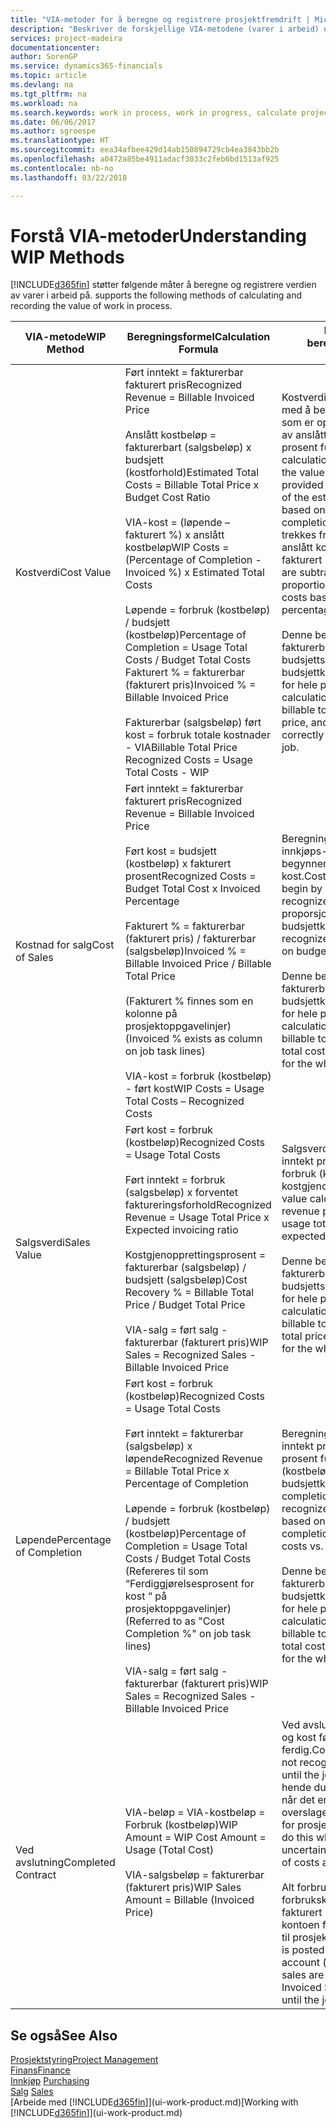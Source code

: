 ```yaml
---
title: "VIA-metoder for å beregne og registrere prosjektfremdrift | Microsoft-dokumentasjon"
description: "Beskriver de forskjellige VIA-metodene (varer i arbeid) du kan bruke til å bokføre, overvåke og beregne økonomiske opplysninger for prosjekter som pågår."
services: project-madeira
documentationcenter: 
author: SorenGP
ms.service: dynamics365-financials
ms.topic: article
ms.devlang: na
ms.tgt_pltfrm: na
ms.workload: na
ms.search.keywords: work in process, work in progress, calculate project WIP
ms.date: 06/06/2017
ms.author: sgroespe
ms.translationtype: HT
ms.sourcegitcommit: eea34afbee429d14ab150894729cb4ea3843bb2b
ms.openlocfilehash: a0472a85be4911adacf3033c2feb6bd1513af925
ms.contentlocale: nb-no
ms.lasthandoff: 03/22/2018

---
```

# <a name="understanding-wip-methods"></a><span data-ttu-id="266bc-103">Forstå VIA-metoder</span><span class="sxs-lookup"><span data-stu-id="266bc-103">Understanding WIP Methods</span></span>
[!INCLUDE[d365fin](includes/d365fin_md.md)]<span data-ttu-id="266bc-104"> støtter følgende måter å beregne og registrere verdien av varer i arbeid på.</span><span class="sxs-lookup"><span data-stu-id="266bc-104"> supports the following methods of calculating and recording the value of work in process.</span></span>

| <span data-ttu-id="266bc-105">VIA-metode</span><span class="sxs-lookup"><span data-stu-id="266bc-105">WIP Method</span></span> | <span data-ttu-id="266bc-106">Beregningsformel</span><span class="sxs-lookup"><span data-stu-id="266bc-106">Calculation Formula</span></span> | <span data-ttu-id="266bc-107">Beskrivelse av beregning</span><span class="sxs-lookup"><span data-stu-id="266bc-107">Calculation Description</span></span> |
| --- | --- | --- |
| <span data-ttu-id="266bc-108">Kostverdi</span><span class="sxs-lookup"><span data-stu-id="266bc-108">Cost Value</span></span> |<span data-ttu-id="266bc-109">Ført inntekt = fakturerbar fakturert pris</span><span class="sxs-lookup"><span data-stu-id="266bc-109">Recognized Revenue = Billable Invoiced Price</span></span><br /><br /> <span data-ttu-id="266bc-110">Anslått kostbeløp = fakturerbart (salgsbeløp) x budsjett (kostforhold)</span><span class="sxs-lookup"><span data-stu-id="266bc-110">Estimated Total Costs = Billable Total Price x Budget Cost Ratio</span></span><br /><br /> <span data-ttu-id="266bc-111">VIA-kost = (løpende – fakturert %) x anslått kostbeløp</span><span class="sxs-lookup"><span data-stu-id="266bc-111">WIP Costs = (Percentage of Completion - Invoiced %) x Estimated Total Costs</span></span><br /><br /> <span data-ttu-id="266bc-112">Løpende = forbruk (kostbeløp) / budsjett (kostbeløp)</span><span class="sxs-lookup"><span data-stu-id="266bc-112">Percentage of Completion = Usage Total Costs / Budget Total Costs</span></span><br /> <span data-ttu-id="266bc-113">Fakturert % = fakturerbar (fakturert pris)</span><span class="sxs-lookup"><span data-stu-id="266bc-113">Invoiced % = Billable Invoiced Price</span></span><br /><br /> <span data-ttu-id="266bc-114">Fakturerbar (salgsbeløp) ført kost = forbruk totale kostnader - VIA</span><span class="sxs-lookup"><span data-stu-id="266bc-114">Billable Total Price Recognized Costs = Usage Total Costs - WIP</span></span> |<span data-ttu-id="266bc-115">Kostverdiberegninger starter med å beregne verdien av det som er oppgitt, ved å ta en andel av anslått kostbeløp basert på prosent fullført.</span><span class="sxs-lookup"><span data-stu-id="266bc-115">Cost value calculations start by calculating the value of what has been provided by taking a proportion of the estimated total costs based on percentage of completion.</span></span> <span data-ttu-id="266bc-116">Fakturert kost trekkes fra ved å ta en andel av anslått kostbeløp basert på fakturert prosent.</span><span class="sxs-lookup"><span data-stu-id="266bc-116">Invoiced costs are subtracted by taking a proportion of the estimated total costs based on the invoiced percentage.</span></span><br /><br /> <span data-ttu-id="266bc-117">Denne beregningen krever at det fakturerbare salgsbeløpet, budsjettsalgsbeløpet og budsjettkostbeløpet angis riktig for hele prosjektet.</span><span class="sxs-lookup"><span data-stu-id="266bc-117">This calculation requires that the billable total price, budget total price, and budget total costs be correctly entered for the whole job.</span></span> |
| <span data-ttu-id="266bc-118">Kostnad for salg</span><span class="sxs-lookup"><span data-stu-id="266bc-118">Cost of Sales</span></span> |<span data-ttu-id="266bc-119">Ført inntekt = fakturerbar fakturert pris</span><span class="sxs-lookup"><span data-stu-id="266bc-119">Recognized Revenue = Billable Invoiced Price</span></span><br /><br /> <span data-ttu-id="266bc-120">Ført kost = budsjett (kostbeløp) x fakturert prosent</span><span class="sxs-lookup"><span data-stu-id="266bc-120">Recognized Costs = Budget Total Cost x Invoiced Percentage</span></span><br /><br /> <span data-ttu-id="266bc-121">Fakturert % = fakturerbar (fakturert pris) / fakturerbar (salgsbeløp)</span><span class="sxs-lookup"><span data-stu-id="266bc-121">Invoiced % = Billable Invoiced Price / Billable Total Price</span></span><br /><br /> <span data-ttu-id="266bc-122">(Fakturert % finnes som en kolonne på prosjektoppgavelinjer)</span><span class="sxs-lookup"><span data-stu-id="266bc-122">(Invoiced % exists as column on job task lines)</span></span><br /><br /> <span data-ttu-id="266bc-123">VIA-kost = forbruk (kostbeløp) - ført kost</span><span class="sxs-lookup"><span data-stu-id="266bc-123">WIP Costs = Usage Total Costs – Recognized Costs</span></span> |<span data-ttu-id="266bc-124">Beregning av solgte varers innkjøps- eller produksjonspris begynner ved å beregne ført kost.</span><span class="sxs-lookup"><span data-stu-id="266bc-124">Cost of sales calculations begin by calculating the recognized costs.</span></span> <span data-ttu-id="266bc-125">Kost føres proporsjonalt basert på budsjettkostbeløp.</span><span class="sxs-lookup"><span data-stu-id="266bc-125">Costs are recognized proportionally based on budget total costs.</span></span><br /><br /> <span data-ttu-id="266bc-126">Denne beregningen krever at det fakturerbare salgsbeløpet og budsjettkostbeløpet angis riktig for hele prosjektet.</span><span class="sxs-lookup"><span data-stu-id="266bc-126">This calculation requires that the billable total price and budget total costs be correctly entered for the whole job.</span></span> |
| <span data-ttu-id="266bc-127">Salgsverdi</span><span class="sxs-lookup"><span data-stu-id="266bc-127">Sales Value</span></span> |<span data-ttu-id="266bc-128">Ført kost = forbruk (kostbeløp)</span><span class="sxs-lookup"><span data-stu-id="266bc-128">Recognized Costs = Usage Total Costs</span></span><br /><br /> <span data-ttu-id="266bc-129">Ført inntekt = forbruk (salgsbeløp) x forventet faktureringsforhold</span><span class="sxs-lookup"><span data-stu-id="266bc-129">Recognized Revenue = Usage Total Price x Expected invoicing ratio</span></span><br /><br /> <span data-ttu-id="266bc-130">Kostgjenopprettingsprosent = fakturerbar (salgsbeløp) / budsjett (salgsbeløp)</span><span class="sxs-lookup"><span data-stu-id="266bc-130">Cost Recovery % = Billable Total Price / Budget Total Price</span></span><br /><br /> <span data-ttu-id="266bc-131">VIA-salg = ført salg - fakturerbar (fakturert pris)</span><span class="sxs-lookup"><span data-stu-id="266bc-131">WIP Sales = Recognized Sales - Billable Invoiced Price</span></span> |<span data-ttu-id="266bc-132">Salgsverdiberegninger fører inntekt proporsjonalt basert på forbruk (kostbeløp) og forventet kostgjenopprettingsforhold.</span><span class="sxs-lookup"><span data-stu-id="266bc-132">Sales value calculations recognize revenue proportionally based on usage total costs and the expected cost recovery ratio.</span></span><br /><br /> <span data-ttu-id="266bc-133">Denne beregningen krever at det fakturerbare salgsbeløpet og budsjettsalgsbeløpet angis riktig for hele prosjektet.</span><span class="sxs-lookup"><span data-stu-id="266bc-133">This calculation requires that the billable total price and budget total price be correctly entered for the whole job.</span></span> |
| <span data-ttu-id="266bc-134">Løpende</span><span class="sxs-lookup"><span data-stu-id="266bc-134">Percentage of Completion</span></span> |<span data-ttu-id="266bc-135">Ført kost = forbruk (kostbeløp)</span><span class="sxs-lookup"><span data-stu-id="266bc-135">Recognized Costs = Usage Total Costs</span></span><br /><br /> <span data-ttu-id="266bc-136">Ført inntekt = fakturerbar (salgsbeløp) x løpende</span><span class="sxs-lookup"><span data-stu-id="266bc-136">Recognized Revenue = Billable Total Price x Percentage of Completion</span></span><br /><br /> <span data-ttu-id="266bc-137">Løpende = forbruk (kostbeløp) / budsjett (kostbeløp)</span><span class="sxs-lookup"><span data-stu-id="266bc-137">Percentage of Completion = Usage Total Costs / Budget Total Costs</span></span><br /> <span data-ttu-id="266bc-138">(Refereres til som “Ferdiggjørelsesprosent for kost “ på prosjektoppgavelinjer)</span><span class="sxs-lookup"><span data-stu-id="266bc-138">(Referred to as "Cost Completion %" on job task lines)</span></span><br /><br /> <span data-ttu-id="266bc-139">VIA-salg = ført salg - fakturerbar (fakturert pris)</span><span class="sxs-lookup"><span data-stu-id="266bc-139">WIP Sales = Recognized Sales - Billable Invoiced Price</span></span> |<span data-ttu-id="266bc-140">Beregninger av Løpende fører inntekt proporsjonalt basert på prosent fullført, det vil si forbruk (kostbeløp) i forhold til budsjettkost.</span><span class="sxs-lookup"><span data-stu-id="266bc-140">Percentage of completion calculations recognize revenue proportionally based on the percentage of completion, that is, usage total costs vs. budget costs.</span></span><br /><br /> <span data-ttu-id="266bc-141">Denne beregningen krever at det fakturerbare salgsbeløpet og budsjettkostbeløpet angis riktig for hele prosjektet.</span><span class="sxs-lookup"><span data-stu-id="266bc-141">This calculation requires that the billable total price and budget total costs be correctly entered for the whole job.</span></span> |
| <span data-ttu-id="266bc-142">Ved avslutning</span><span class="sxs-lookup"><span data-stu-id="266bc-142">Completed Contract</span></span> |<span data-ttu-id="266bc-143">VIA-beløp = VIA-kostbeløp = Forbruk (kostbeløp)</span><span class="sxs-lookup"><span data-stu-id="266bc-143">WIP Amount = WIP Cost Amount = Usage (Total Cost)</span></span><br /><br /> <span data-ttu-id="266bc-144">VIA-salgsbeløp = fakturerbar (fakturert pris)</span><span class="sxs-lookup"><span data-stu-id="266bc-144">WIP Sales Amount = Billable (Invoiced Price)</span></span> |<span data-ttu-id="266bc-145">Ved avslutning fører ikke inntekt og kost før prosjektet er ferdig.</span><span class="sxs-lookup"><span data-stu-id="266bc-145">Completed contract does not recognize revenue and costs until the job is complete.</span></span> <span data-ttu-id="266bc-146">Det kan hende du ønsker å gjøre dette når det er stor usikkerhet rundt overslagene for kost og inntekt for prosjektet.</span><span class="sxs-lookup"><span data-stu-id="266bc-146">You may want to do this when there is high uncertainty around the estimates of costs and revenue for the job.</span></span><br /><br /> <span data-ttu-id="266bc-147">Alt forbruk bokføres i VIA-forbrukskontoen (aktiva), og alt fakturert salg bokføres i VIA-kontoen for fakturert salg (gjeld) til prosjektet er ferdig.</span><span class="sxs-lookup"><span data-stu-id="266bc-147">All usage is posted to the WIP Costs account (asset) and all invoiced sales are posted to the WIP Invoiced Sales account (liability) until the job is complete.</span></span> |

## <a name="see-also"></a><span data-ttu-id="266bc-148">Se også</span><span class="sxs-lookup"><span data-stu-id="266bc-148">See Also</span></span>
[<span data-ttu-id="266bc-149">Prosjektstyring</span><span class="sxs-lookup"><span data-stu-id="266bc-149">Project Management</span></span>](projects-manage-projects.md)  
[<span data-ttu-id="266bc-150">Finans</span><span class="sxs-lookup"><span data-stu-id="266bc-150">Finance</span></span>](finance.md)  
<span data-ttu-id="266bc-151">[Innkjøp](purchasing-manage-purchasing.md)       </span><span class="sxs-lookup"><span data-stu-id="266bc-151">[Purchasing](purchasing-manage-purchasing.md)       </span></span>  
<span data-ttu-id="266bc-152">[Salg](sales-manage-sales.md)    </span><span class="sxs-lookup"><span data-stu-id="266bc-152">[Sales](sales-manage-sales.md)    </span></span>  
<span data-ttu-id="266bc-153">[Arbeide med [!INCLUDE[d365fin](includes/d365fin_md.md)]](ui-work-product.md)</span><span class="sxs-lookup"><span data-stu-id="266bc-153">[Working with [!INCLUDE[d365fin](includes/d365fin_md.md)]](ui-work-product.md)</span></span>  

